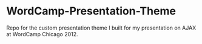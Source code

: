 WordCamp-Presentation-Theme
===========================

Repo for the custom presentation theme I built for my presentation on AJAX at WordCamp Chicago 2012.